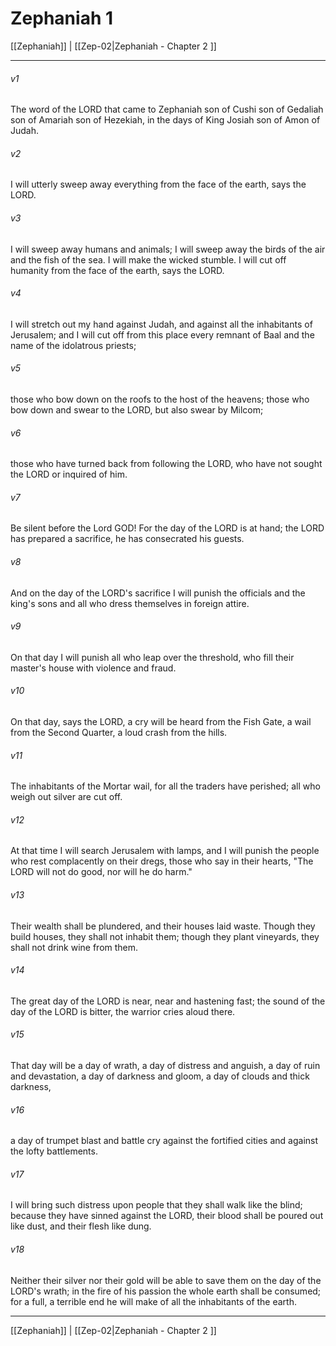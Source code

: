 # Zephaniah 1

[[Zephaniah]] | [[Zep-02|Zephaniah - Chapter 2 ]]
***

###### v1
The word of the LORD that came to Zephaniah son of Cushi son of Gedaliah son of Amariah son of Hezekiah, in the days of King Josiah son of Amon of Judah.
###### v2
I will utterly sweep away everything from the face of the earth, says the LORD.
###### v3
I will sweep away humans and animals; I will sweep away the birds of the air and the fish of the sea. I will make the wicked stumble. I will cut off humanity from the face of the earth, says the LORD.
###### v4
I will stretch out my hand against Judah, and against all the inhabitants of Jerusalem; and I will cut off from this place every remnant of Baal and the name of the idolatrous priests;
###### v5
those who bow down on the roofs to the host of the heavens; those who bow down and swear to the LORD, but also swear by Milcom;
###### v6
those who have turned back from following the LORD, who have not sought the LORD or inquired of him.
###### v7
Be silent before the Lord GOD! For the day of the LORD is at hand; the LORD has prepared a sacrifice, he has consecrated his guests.
###### v8
And on the day of the LORD's sacrifice I will punish the officials and the king's sons and all who dress themselves in foreign attire.
###### v9
On that day I will punish all who leap over the threshold, who fill their master's house with violence and fraud.
###### v10
On that day, says the LORD, a cry will be heard from the Fish Gate, a wail from the Second Quarter, a loud crash from the hills.
###### v11
The inhabitants of the Mortar wail, for all the traders have perished; all who weigh out silver are cut off.
###### v12
At that time I will search Jerusalem with lamps, and I will punish the people who rest complacently on their dregs, those who say in their hearts, "The LORD will not do good, nor will he do harm."
###### v13
Their wealth shall be plundered, and their houses laid waste. Though they build houses, they shall not inhabit them; though they plant vineyards, they shall not drink wine from them.
###### v14
The great day of the LORD is near, near and hastening fast; the sound of the day of the LORD is bitter, the warrior cries aloud there.
###### v15
That day will be a day of wrath, a day of distress and anguish, a day of ruin and devastation, a day of darkness and gloom, a day of clouds and thick darkness,
###### v16
a day of trumpet blast and battle cry against the fortified cities and against the lofty battlements.
###### v17
I will bring such distress upon people that they shall walk like the blind; because they have sinned against the LORD, their blood shall be poured out like dust, and their flesh like dung.
###### v18
Neither their silver nor their gold will be able to save them on the day of the LORD's wrath; in the fire of his passion the whole earth shall be consumed; for a full, a terrible end he will make of all the inhabitants of the earth.

***

[[Zephaniah]] | [[Zep-02|Zephaniah - Chapter 2 ]]
